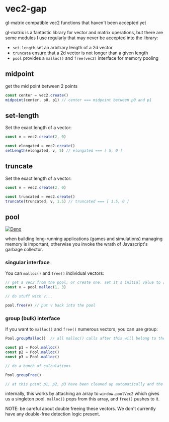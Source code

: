 # vec2-gap
gl-matrix compatible vec2 functions that haven't been accepted yet


gl-matrix is a fantastic library for vector and matrix operations, but there are some modules I use regularly
that may never be accepted into the library:

* `set-length` set an arbitrary length of a 2d vector
* `truncate` ensure that a 2d vector is not longer than a given length
* `pool` provides a `malloc()` and `free(vec2)` interface for memory pooling


## midpoint

get the mid point between 2 points

```javascript
const center = vec2.create()
midpoint(center, p0, p1) // center === midpoint between p0 and p1
```


## set-length

Set the exact length of a vector:

```javascript
const v = vec2.create(2, 0)

const elongated = vec2.create()
setLength(elongated, v, 5) // elongated === [ 5, 0 ]
```


## truncate

Set the exact length of a vector:

```javascript
const v = vec2.create(2, 0)

const truncated = vec2.create()
truncate(truncated, v, 1.5) // truncated === [ 1.5, 0 ]
```


## pool

[![Deno](https://github.com/mreinstein/vec2-gap/actions/workflows/deno.yml/badge.svg?branch=main)](https://github.com/mreinstein/vec2-gap/actions/workflows/deno.yml)

when building long-running applications (games and simulations) managing memory is important, otherwise you invoke the wrath of Javascript's garbage collector.


### singular interface

You can `malloc()` and `free()`  individual vectors:
```javascript
// get a vec2 from the pool, or create one. set it's initial value to [ 1, 3 ]
const v = pool.malloc(1, 3)

// do stuff with v...

pool.free(v) // put v back into the pool
```


### group (bulk) interface
If you want to `malloc()` and `free()` numerous vectors, you can use group:

```javascript
Pool.groupMalloc()  // all malloc() calls after this will belong to the group is open

const p1 = Pool.malloc()
const p2 = Pool.malloc()
const p3 = Pool.malloc()

// do a bunch of calculations

Pool.groupFree()

// at this point p1, p2, p3 have been cleaned up automatically and the group is closed

```


internally, this works by attaching an array to `window.poolVec2` which gives us a singleton pool.
`malloc()` pops from this array, and `free()` pushes to it.

NOTE: be careful about double freeing these vectors. We don't currently have any double-free detection logic present.
